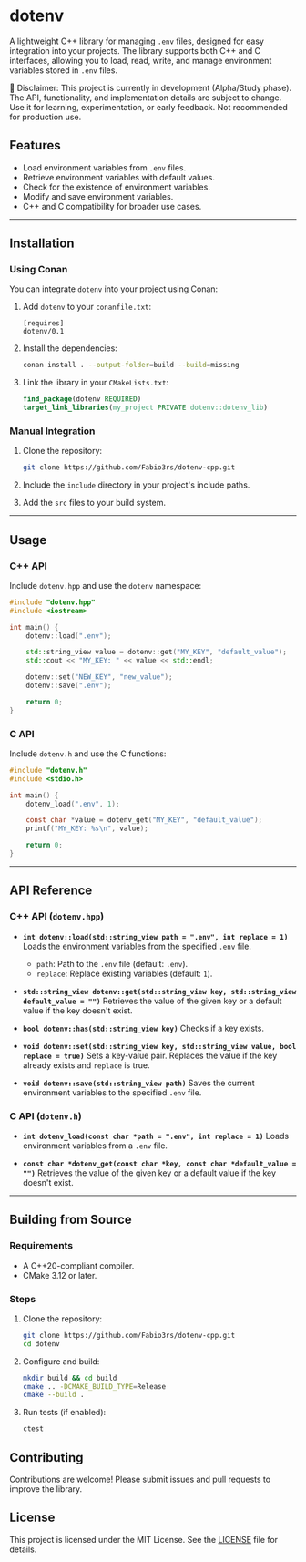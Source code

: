 # dotenv

A lightweight C++ library for managing `.env` files, designed for easy integration into your projects. The library supports both C++ and C interfaces, allowing you to load, read, write, and manage environment variables stored in `.env` files.

🚧 Disclaimer: This project is currently in development (Alpha/Study phase).
The API, functionality, and implementation details are subject to change. Use it for learning, experimentation, or early feedback. Not recommended for production use.

## Features

- Load environment variables from `.env` files.
- Retrieve environment variables with default values.
- Check for the existence of environment variables.
- Modify and save environment variables.
- C++ and C compatibility for broader use cases.

---

## Installation

### Using Conan

You can integrate `dotenv` into your project using Conan:

1. Add `dotenv` to your `conanfile.txt`:
   ```plaintext
   [requires]
   dotenv/0.1
   ```

2. Install the dependencies:
   ```bash
   conan install . --output-folder=build --build=missing
   ```

3. Link the library in your `CMakeLists.txt`:
   ```cmake
   find_package(dotenv REQUIRED)
   target_link_libraries(my_project PRIVATE dotenv::dotenv_lib)
   ```

### Manual Integration

1. Clone the repository:
   ```bash
   git clone https://github.com/Fabio3rs/dotenv-cpp.git
   ```

2. Include the `include` directory in your project's include paths.

3. Add the `src` files to your build system.

---

## Usage

### C++ API

Include `dotenv.hpp` and use the `dotenv` namespace:

```cpp
#include "dotenv.hpp"
#include <iostream>

int main() {
    dotenv::load(".env");

    std::string_view value = dotenv::get("MY_KEY", "default_value");
    std::cout << "MY_KEY: " << value << std::endl;

    dotenv::set("NEW_KEY", "new_value");
    dotenv::save(".env");

    return 0;
}
```

### C API

Include `dotenv.h` and use the C functions:

```c
#include "dotenv.h"
#include <stdio.h>

int main() {
    dotenv_load(".env", 1);

    const char *value = dotenv_get("MY_KEY", "default_value");
    printf("MY_KEY: %s\n", value);

    return 0;
}
```

---

## API Reference

### C++ API (`dotenv.hpp`)

- **`int dotenv::load(std::string_view path = ".env", int replace = 1)`**
  Loads the environment variables from the specified `.env` file.
  - `path`: Path to the `.env` file (default: `.env`).
  - `replace`: Replace existing variables (default: `1`).

- **`std::string_view dotenv::get(std::string_view key, std::string_view default_value = "")`**
  Retrieves the value of the given key or a default value if the key doesn't exist.

- **`bool dotenv::has(std::string_view key)`**
  Checks if a key exists.

- **`void dotenv::set(std::string_view key, std::string_view value, bool replace = true)`**
  Sets a key-value pair. Replaces the value if the key already exists and `replace` is true.

- **`void dotenv::save(std::string_view path)`**
  Saves the current environment variables to the specified `.env` file.

### C API (`dotenv.h`)

- **`int dotenv_load(const char *path = ".env", int replace = 1)`**
  Loads environment variables from a `.env` file.

- **`const char *dotenv_get(const char *key, const char *default_value = "")`**
  Retrieves the value of the given key or a default value if the key doesn't exist.

---

## Building from Source

### Requirements

- A C++20-compliant compiler.
- CMake 3.12 or later.

### Steps

1. Clone the repository:
   ```bash
   git clone https://github.com/Fabio3rs/dotenv-cpp.git
   cd dotenv
   ```

2. Configure and build:
   ```bash
   mkdir build && cd build
   cmake .. -DCMAKE_BUILD_TYPE=Release
   cmake --build .
   ```

3. Run tests (if enabled):
   ```bash
   ctest
   ```

## Contributing

Contributions are welcome! Please submit issues and pull requests to improve the library.

## License

This project is licensed under the MIT License. See the [LICENSE](LICENSE) file for details.

